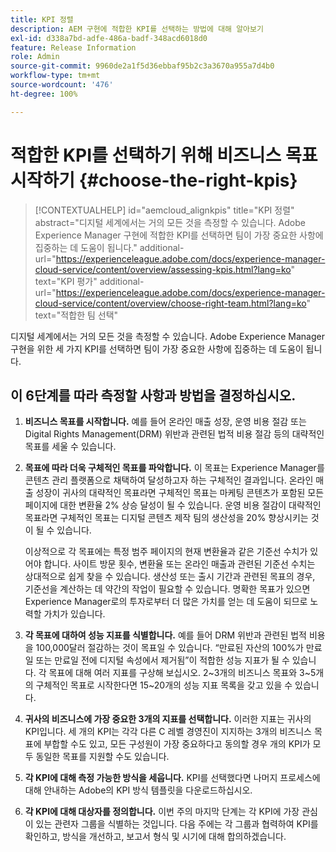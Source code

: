```yaml
---
title: KPI 정렬
description: AEM 구현에 적합한 KPI를 선택하는 방법에 대해 알아보기
exl-id: d338a7bd-adfe-486a-badf-348acd6018d0
feature: Release Information
role: Admin
source-git-commit: 9960de2a1f5d36ebbaf95b2c3a3670a955a7d4b0
workflow-type: tm+mt
source-wordcount: '476'
ht-degree: 100%

---
```


# 적합한 KPI를 선택하기 위해 비즈니스 목표 시작하기 {#choose-the-right-kpis}

>[!CONTEXTUALHELP]
>id="aemcloud_alignkpis"
>title="KPI 정렬"
>abstract="디지털 세계에서는 거의 모든 것을 측정할 수 있습니다. Adobe Experience Manager 구현에 적합한 KPI를 선택하면 팀이 가장 중요한 사항에 집중하는 데 도움이 됩니다."
>additional-url="https://experienceleague.adobe.com/docs/experience-manager-cloud-service/content/overview/assessing-kpis.html?lang=ko" text="KPI 평가"
>additional-url="https://experienceleague.adobe.com/docs/experience-manager-cloud-service/content/overview/choose-right-team.html?lang=ko" text="적합한 팀 선택"

디지털 세계에서는 거의 모든 것을 측정할 수 있습니다. Adobe Experience Manager 구현을 위한 세 가지 KPI를 선택하면 팀이 가장 중요한 사항에 집중하는 데 도움이 됩니다.

## **이 6단계를 따라 측정할 사항과 방법을 결정하십시오.**

1. **비즈니스 목표를 시작합니다.** 예를 들어 온라인 매출 성장, 운영 비용 절감 또는 Digital Rights Management(DRM) 위반과 관련된 법적 비용 절감 등의 대략적인 목표를 세울 수 있습니다.

1. **목표에 따라 더욱 구체적인 목표를 파악합니다.** 이 목표는 Experience Manager를 콘텐츠 관리 플랫폼으로 채택하여 달성하고자 하는 구체적인 결과입니다. 온라인 매출 성장이 귀사의 대략적인 목표라면 구체적인 목표는 마케팅 콘텐츠가 포함된 모든 페이지에 대한 변환율 2% 상승 달성이 될 수 있습니다. 운영 비용 절감이 대략적인 목표라면 구체적인 목표는 디지털 콘텐츠 제작 팀의 생산성을 20% 향상시키는 것이 될 수 있습니다.

   이상적으로 각 목표에는 특정 범주 페이지의 현재 변환율과 같은 기준선 수치가 있어야 합니다. 사이트 방문 횟수, 변환율 또는 온라인 매출과 관련된 기준선 수치는 상대적으로 쉽게 찾을 수 있습니다. 생산성 또는 출시 기간과 관련된 목표의 경우, 기준선을 계산하는 데 약간의 작업이 필요할 수 있습니다. 명확한 목표가 있으면 Experience Manager로의 투자로부터 더 많은 가치를 얻는 데 도움이 되므로 노력할 가치가 있습니다.

1. **각 목표에 대하여 성능 지표를 식별합니다.** 예를 들어 DRM 위반과 관련된 법적 비용을 100,000달러 절감하는 것이 목표일 수 있습니다. “만료된 자산의 100%가 만료일 또는 만료일 전에 디지털 속성에서 제거됨”이 적합한 성능 지표가 될 수 있습니다. 각 목표에 대해 여러 지표를 구상해 보십시오. 2~3개의 비즈니스 목표와 3~5개의 구체적인 목표로 시작한다면 15~20개의 성능 지표 목록을 갖고 있을 수 있습니다.

1. **귀사의 비즈니스에 가장 중요한 3개의 지표를 선택합니다.** 이러한 지표는 귀사의 KPI입니다. 세 개의 KPI는 각각 다른 C 레벨 경영진이 지지하는 3개의 비즈니스 목표에 부합할 수도 있고, 모든 구성원이 가장 중요하다고 동의할 경우 개의 KPI가 모두 동일한 목표를 지원할 수도 있습니다.

1. **각 KPI에 대해 측정 가능한 방식을 세웁니다.** KPI를 선택했다면 나머지 프로세스에 대해 안내하는 Adobe의 KPI 방식 템플릿을 다운로드하십시오.

1. **각 KPI에 대해 대상자를 정의합니다.** 이번 주의 마지막 단계는 각 KPI에 가장 관심이 있는 관련자 그룹을 식별하는 것입니다. 다음 주에는 각 그룹과 협력하여 KPI를 확인하고, 방식을 개선하고, 보고서 형식 및 시기에 대해 합의하겠습니다.

<!--
>[!TIP]
>
>[**Download the KPI Methodology template**](https://experienceleague.adobe.com/welcome/aem/assets/img/KPI_Methodology_Template.png)
-->
